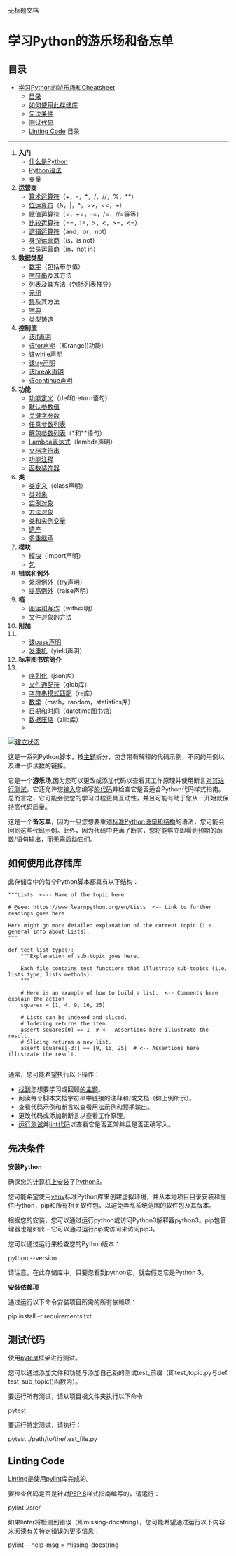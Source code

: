  无标题文档

学习Python的游乐场和备忘单
=======================
**目录**
---
* [学习Python的游乐场和Cheatsheet](#学习python的游乐场和cheatsheet)
    * [目录](#目录)
	* [如何使用此存储库](#如何使用此存储库)
	* [先决条件](#先决条件)
	* [测试代码](#测试代码)
	* [Linting Code](#linting-code)
[](https://github.com/sharmer156/learn-python#table-of-contents)目录
------------------------------------------------------------------

1.  **入门**
    *   [什么是Python](https://github.com/sharmer156/learn-python/blob/master/src/getting_started/what_is_python.md)
    *   [Python语法](https://github.com/sharmer156/learn-python/blob/master/src/getting_started/python_syntax.md)
    *   [变量](https://github.com/sharmer156/learn-python/blob/master/src/getting_started/test_variables.py)
2.  **运营商**
    *   [算术运算符](https://github.com/sharmer156/learn-python/blob/master/src/operators/test_arithmetic.py)（+，-，*，/，//，%，**）
    *   [位运算符](https://github.com/sharmer156/learn-python/blob/master/src/operators/test_bitwise.py)（&，|，^，>>，<<，~）
    *   [赋值运算符](https://github.com/sharmer156/learn-python/blob/master/src/operators/test_assigment.py)（=，+=，-=，/=，//=等等）
    *   [比较运算符](https://github.com/sharmer156/learn-python/blob/master/src/operators/test_comparison.py)（==，!=，>，<，>=，<=）
    *   [逻辑运算符](https://github.com/sharmer156/learn-python/blob/master/src/operators/test_logical.py)（and，or，not）
    *   [身份运营商](https://github.com/sharmer156/learn-python/blob/master/src/operators/test_identity.py)（is，is not）
    *   [会员运营商](https://github.com/sharmer156/learn-python/blob/master/src/operators/test_membership.py)（in，not in）
3.  **数据类型**
    *   [数字](https://github.com/sharmer156/learn-python/blob/master/src/data_types/test_numbers.py)（包括布尔值）
    *   [字符串](https://github.com/sharmer156/learn-python/blob/master/src/data_types/test_strings.py)及其方法
    *   [列表](https://github.com/sharmer156/learn-python/blob/master/src/data_types/test_lists.py)及其方法（包括列表推导）
    *   [元组](https://github.com/sharmer156/learn-python/blob/master/src/data_types/test_tuples.py)
    *   [集](https://github.com/sharmer156/learn-python/blob/master/src/data_types/test_sets.py)及其方法
    *   [字典](https://github.com/sharmer156/learn-python/blob/master/src/data_types/test_dictionaries.py)
    *   [类型铸造](https://github.com/sharmer156/learn-python/blob/master/src/data_types/test_type_casting.py)
4.  **控制流**
    *   [该if声明](https://github.com/sharmer156/learn-python/blob/master/src/control_flow/test_if.py)
    *   [该for声明](https://github.com/sharmer156/learn-python/blob/master/src/control_flow/test_for.py)（和range()功能）
    *   [该while声明](https://github.com/sharmer156/learn-python/blob/master/src/control_flow/test_while.py)
    *   [该try声明](https://github.com/sharmer156/learn-python/blob/master/src/control_flow/test_try.py)
    *   [该break声明](https://github.com/sharmer156/learn-python/blob/master/src/control_flow/test_break.py)
    *   [该continue声明](https://github.com/sharmer156/learn-python/blob/master/src/control_flow/test_break.py)
5.  **功能**
    *   [功能定义](https://github.com/sharmer156/learn-python/blob/master/src/functions/test_function_definition.py)（def和return语句）
    *   [默认参数值](https://github.com/sharmer156/learn-python/blob/master/src/functions/test_function_default_arguments.py)
    *   [关键字参数](https://github.com/sharmer156/learn-python/blob/master/src/functions/test_function_keyword_arguments.py)
    *   [任意参数列表](https://github.com/sharmer156/learn-python/blob/master/src/functions/test_function_arbitrary_arguments.py)
    *   [解包参数列表](https://github.com/sharmer156/learn-python/blob/master/src/functions/test_function_unpacking_arguments.py)（*和**语句）
    *   [Lambda表达式](https://github.com/sharmer156/learn-python/blob/master/src/functions/test_lambda_expressions.py)（lambda声明）
    *   [文档字符串](https://github.com/sharmer156/learn-python/blob/master/src/functions/test_function_documentation_string.py)
    *   [功能注释](https://github.com/sharmer156/learn-python/blob/master/src/functions/test_function_annotations.py)
    *   [函数装饰器](https://github.com/sharmer156/learn-python/blob/master/src/functions/test_function_decorators.py)
6.  **类**
    *   [类定义](https://github.com/sharmer156/learn-python/blob/master/src/classes/test_class_definition.py)（class声明）
    *   [类对象](https://github.com/sharmer156/learn-python/blob/master/src/classes/test_class_objects.py)
    *   [实例对象](https://github.com/sharmer156/learn-python/blob/master/src/classes/test_instance_objects.py)
    *   [方法对象](https://github.com/sharmer156/learn-python/blob/master/src/classes/test_method_objects.py)
    *   [类和实例变量](https://github.com/sharmer156/learn-python/blob/master/src/classes/test_class_and_instance_variables.py)
    *   [遗产](https://github.com/sharmer156/learn-python/blob/master/src/classes/test_inheritance.py)
    *   [多重继承](https://github.com/sharmer156/learn-python/blob/master/src/classes/test_multiple_inheritance.py)
7.  **模块**
    *   [模块](https://github.com/sharmer156/learn-python/blob/master/src/modules/test_modules.py)（import声明）
    *   [包](https://github.com/sharmer156/learn-python/blob/master/src/modules/test_packages.py)
8.  **错误和例外**
    *   [处理例外](https://github.com/sharmer156/learn-python/blob/master/src/exceptions/test_handle_exceptions.py)（try声明）
    *   [提高例外](https://github.com/sharmer156/learn-python/blob/master/src/exceptions/test_raise_exceptions.py)（raise声明）
9.  **档**
    *   [阅读和写作](https://github.com/sharmer156/learn-python/blob/master/src/files/test_file_reading.py)（with声明）
    *   [文件对象的方法](https://github.com/sharmer156/learn-python/blob/master/src/files/test_file_methdos.py)
10.  **附加**
11. 
    *   [该pass声明](https://github.com/sharmer156/learn-python/blob/master/src/additions/test_pass.py)
    *   [发电机](https://github.com/sharmer156/learn-python/blob/master/src/additions/test_generators.py)（yield声明）
11.  **标准图书馆简介**
12. 
    *   [序列化](https://github.com/sharmer156/learn-python/blob/master/src/standard_libraries/test_json.py)（json库）
    *   [文件通配符](https://github.com/sharmer156/learn-python/blob/master/src/standard_libraries/test_glob.py)（glob库）
    *   [字符串模式匹配](https://github.com/sharmer156/learn-python/blob/master/src/standard_libraries/test_re.py)（re库）
    *   [数学](https://github.com/sharmer156/learn-python/blob/master/src/standard_libraries/test_math.py)（math，random，statistics库）
    *   [日期和时间](https://github.com/sharmer156/learn-python/blob/master/src/standard_libraries/test_datetime.py)（datetime图书馆）
    *   [数据压缩](https://github.com/sharmer156/learn-python/blob/master/src/standard_libraries/test_zlib.py)（zlib库）
    *   
[![建立状态](https://camo.githubusercontent.com/cf6f37e7e852b3d89387ae0f0fb04c7dbfddc3d1/68747470733a2f2f7472617669732d63692e6f72672f7472656b686c65622f6c6561726e2d707974686f6e2e7376673f6272616e63683d6d6173746572)](https://travis-ci.org/trekhleb/learn-python)

 这是一系列Python脚本，按[主题](https://github.com/sharmer156/learn-python#table-of-contents)拆分，包含带有解释的代码示例，不同的用例以及进一步读数的链接。

它是一个**游乐场**,因为您可以更改或添加代码以查看其工作原理并使用断言[对其进行测试](https://github.com/sharmer156/learn-python#testing-the-code)。它还允许您[输入](https://github.com/sharmer156/learn-python#linting-the-code)您编写[的代码](https://github.com/sharmer156/learn-python#linting-the-code)并检查它是否适合Python代码样式指南。总而言之，它可能会使您的学习过程更具互动性，并且可能有助于您从一开始就保持高代码质量。

这是一个**备忘单**，因为一旦您想要重述[标准Python语句和结构](https://github.com/sharmer156/learn-python#table-of-contents)的语法，您可能会回到这些代码示例。此外，因为代码中充满了断言，您将能够立即看到预期的函数/语句输出，而无需启动它们。

[](https://github.com/sharmer156/learn-python#how-to-use-this-repository)如何使用此存储库
---------------------------------------------------------------------------------

此存储库中的每个Python脚本都具有以下结构：
```
"""Lists  <--- Name of the topic here

# @see: https://www.learnpython.org/en/Lists  <-- Link to further readings goes here

Here might go more detailed explanation of the current topic (i.e. general info about Lists).
"""
```
```
def test_list_type():
    """Explanation of sub-topic goes here.
    
    Each file contains test functions that illustrate sub-topics (i.e. lists type, lists methods).
    """
    
    # Here is an example of how to build a list.  <-- Comments here explain the action
    squares = [1, 4, 9, 16, 25]
    
    # Lists can be indexed and sliced. 
    # Indexing returns the item.
    assert squares[0] == 1  # <-- Assertions here illustrate the result.
    # Slicing returns a new list.
    assert squares[-3:] == [9, 16, 25]  # <-- Assertions here illustrate the result.
	
```
	

通常，您可能希望执行以下操作：

*   [找到](https://github.com/sharmer156/learn-python#table-of-contents)您想要学习或回顾[的主题](https://github.com/sharmer156/learn-python#table-of-contents)。
*   阅读每个脚本文档字符串中链接的注释和/或文档（如上例所示）。
*   查看代码示例和断言以查看用法示例和预期输出。
*   更改代码或添加新断言以查看工作原理。
*   [运行测试](https://github.com/sharmer156/learn-python#testing-the-code)并[lint代码](https://github.com/sharmer156/learn-python#linting-the-code)以查看它是否正常并且是否正确写入。



[](https://github.com/sharmer156/learn-python#prerequisites)先决条件
----------------------------------------------------------------

**安装Python**

确保您的[计算机上安装](https://realpython.com/installing-python/)了[Python3](https://realpython.com/installing-python/)。

您可能希望使用[venv](https://docs.python.org/3/library/venv.html)标准Python库来创建虚拟环境，并从本地项目目录安装和提供Python，pip和所有相关软件包，以避免弄乱系统范围的软件包及其版本。

根据您的安装，您可以通过运行python或访问Python3解释器python3。pip包管理器也是如此 - 它可以通过运行pip或访问来访问pip3。

您可以通过运行来检查您的Python版本：

python --version

请注意，在此存储库中，只要您看到python它，就会假定它是Python **3**。

**安装依赖项**

通过运行以下命令安装项目所需的所有依赖项：

pip install -r requirements.txt

[](https://github.com/sharmer156/learn-python#testing-the-code)测试代码
-------------------------------------------------------------------

使用[pytest](https://docs.pytest.org/en/latest/)框架进行测试。

您可以通过添加文件和功能与添加自己新的测试test_前缀（即test\_topic.py与def test\_sub_topic()函数内）。

要运行所有测试，请从项目根文件夹执行以下命令：

pytest

要运行特定测试，请执行：

pytest ./path/to/the/test_file.py

[](https://github.com/sharmer156/learn-python#linting-the-code)Linting Code
---------------------------------------------------------------------------

[Linting](http://pylint.pycqa.org/)是使用[pylint](http://pylint.pycqa.org/)库完成的。

要检查代码是否是针对[PEP 8](https://www.python.org/dev/peps/pep-0008/)样式指南编写的，请运行：

pylint ./src/

如果linter将检测到错误（即missing-docstring），您可能希望通过运行以下内容来阅读有关特定错误的更多信息：

pylint --help-msg = missing-docstring
